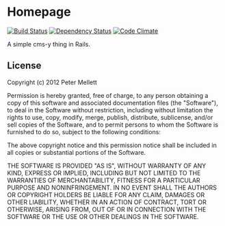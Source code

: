 # Homepage

[![Build Status](https://secure.travis-ci.org/wadtech/homepage.png)](http://travis-ci.org/wadtech/homepage)
[![Dependency Status](https://gemnasium.com/wadtech/homepage.png)](https://gemnasium.com/wadtech/homepage)
[![Code Climate](https://codeclimate.com/github/wadtech/homepage.png)](https://codeclimate.com/github/wadtech/homepage)

A simple cms-y thing in Rails.

## License

Copyright (c) 2012 Peter Mellett

Permission is hereby granted, free of charge, to any person obtaining a copy
of this software and associated documentation files (the "Software"), to deal
in the Software without restriction, including without limitation the rights
to use, copy, modify, merge, publish, distribute, sublicense, and/or sell
copies of the Software, and to permit persons to whom the Software is
furnished to do so, subject to the following conditions:

The above copyright notice and this permission notice shall be included in all
copies or substantial portions of the Software.

THE SOFTWARE IS PROVIDED "AS IS", WITHOUT WARRANTY OF ANY KIND, EXPRESS OR
IMPLIED, INCLUDING BUT NOT LIMITED TO THE WARRANTIES OF MERCHANTABILITY,
FITNESS FOR A PARTICULAR PURPOSE AND NONINFRINGEMENT. IN NO EVENT SHALL THE
AUTHORS OR COPYRIGHT HOLDERS BE LIABLE FOR ANY CLAIM, DAMAGES OR OTHER
LIABILITY, WHETHER IN AN ACTION OF CONTRACT, TORT OR OTHERWISE, ARISING FROM,
OUT OF OR IN CONNECTION WITH THE SOFTWARE OR THE USE OR OTHER DEALINGS IN THE
SOFTWARE.
